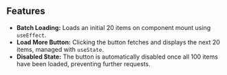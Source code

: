## Features

* **Batch Loading:** Loads an initial 20 items on component mount using `useEffect`.
* **Load More Button:** Clicking the button fetches and displays the next 20 items, managed with `useState`.
* **Disabled State:** The button is automatically disabled once all 100 items have been loaded, preventing further requests.
